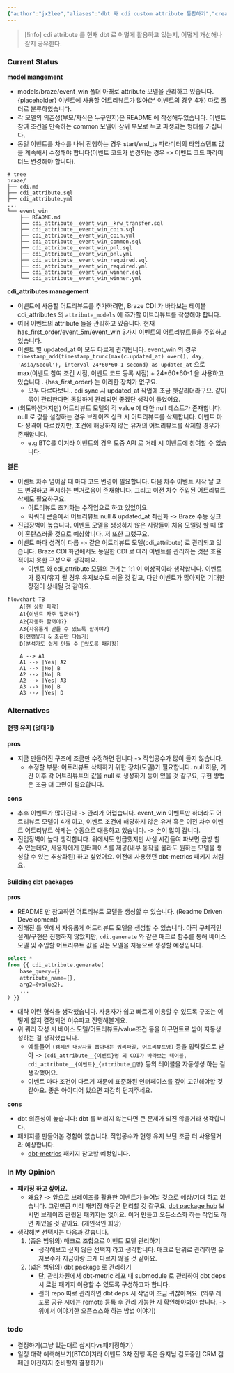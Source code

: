 ```yaml
---
{"author":"jx2lee","aliases":"dbt 와 cdi custom attribute 통합하기","created":"2024-09-02T20:58:04.000+09:00","last-updated":"2024-09-14 01:40","tags":["dbt","cdi","custom_attribute"],"dg-publish":true,"dg-home-link":true,"dg-show-local-graph":true,"dg-show-backlinks":false,"dg-show-toc":false,"dg-show-inline-title":false,"dg-show-file-tree":false,"dg-enable-search":true,"dg-link-preview":true,"dg-show-tags":false,"dg-pass-frontmatter":false,"permalink":"/data/dbt/__/dbt-braze-cdi-integration/","dgHomeLink":true,"dgShowLocalGraph":true,"dgEnableSearch":true,"dgLinkPreview":true,"dgPassFrontmatter":true,"noteIcon":""}
---
```



> [!info] cdi attribute 를 현재 dbt 로 어떻게 활용하고 있는지, 어떻게 개선해나갈지 공유한다.

### Current Status
**model mangement**
- models/braze/event_win 폴더 아래로 attribute 모델을 관리하고 있습니다. {placeholder} 이벤트에 사용할 어트리뷰트가 많아(본 이벤트의 경우 4개) 따로 폴더로 분류하였습니다.
- 각 모델의 의존성(부모/자식은 누구인지)은 README 에 작성해두었습니다. 이벤트 참여 조건을 만족하는 common 모델이 상위 부모로 두고 파생되는 형태를 가집니다.
- 동일 이벤트를 차수를 나눠 진행하는 경우 start/end_ts 파라미터의 타임스탬프 값을 계속해서 수정해야 합니다(이벤트 코드가 변경되는 경우 -> 이벤트 코드 파라미터도 변경해야 합니다). 
```
# tree
braze/
├── cdi.md
├── cdi_attribute.sql
├── cdi_attribute.yml
...
└── event_win
    ├── README.md
    ├── cdi_attribute__event_win__krw_transfer.sql
    ├── cdi_attribute__event_win_coin.sql
    ├── cdi_attribute__event_win_coin.yml
    ├── cdi_attribute__event_win_common.sql
    ├── cdi_attribute__event_win_pnl.sql
    ├── cdi_attribute__event_win_pnl.yml
    ├── cdi_attribute__event_win_required.sql
    ├── cdi_attribute__event_win_required.yml
    ├── cdi_attribute__event_win_winner.sql
    └── cdi_attribute__event_win_winner.yml
```


**cdi_attributes management**
- 이벤트에 사용할 어트리뷰트를 추가하려면, Braze CDI 가 바라보는 테이블 cdi_attributes 의 `attribute_models` 에 추가할 어트리뷰트를 작성해야 합니다.
- 여러 이벤트의 attribute 들을 관리하고 있습니다. 현재 has_first_order/event_5m/event_win 3가지 이벤트의 어트리뷰트들을 주입하고 있습니다.
- 이벤트 별 updated_at 이 모두 다르게 관리됩니다. event_win 의 경우 `timestamp_add(timestamp_trunc(max(c.updated_at) over(), day, 'Asia/Seoul'), interval 24*60*60-1 second) as updated_at` 으로 max(이벤트 참여 조건 시점, 이벤트 코드 등록 시점) + 24\*60\*60-1 을 사용하고 있습니다 . {has_first_order} 는 이러한 장치가 없구요.
    - 모두 다르다보니.. cdi sync 시 updated_at 작업에 조금 헷갈리더라구요. 같이 묶여 관리한다면 동일하게 관리되면 좋겠단 생각이 들었어요.
- (의도하신거지만) 어트리뷰트 모델의 각 value 에 대한 null 테스트가 존재합니다. null 로 값을 설정하는 경우 브레이즈 싱크 시 어트리뷰트를 삭제합니다. 이벤트 마다 성격이 다르겠지만, 조건에 해당하지 않는 유저의 어트리뷰트를 삭제할 경우가 존재합니다.
    - e.g BTC를 이겨라 이벤트의 경우 도중 API 로 거래 시 이벤트에 참여할 수 없습니다.


**결론**
- 이벤트 차수 넘어갈 때 마다 코드 변경이 필요합니다. 다음 차수 이벤트 시작 날 코드 변경하고 푸시하는 번거로움이 존재합니다. 그리고 이전 차수 주입된 어트리뷰트 삭제도 필요하구요.
    - 어트리뷰트 초기화는 수작업으로 하고 있었어요.
    - 빅쿼리 콘솔에서 어트리뷰트 null & updated_at 최신화 -> Braze 수동 싱크
- 진입장벽이 높습니다. 이벤트 모델을 생성하지 않은 사람들이 처음 모델링 할 때 많이 혼란스러울 것으로 예상합니다. 저 또한 그랬구요.
- 이벤트 마다 성격이 다름 -> 같은 어트리뷰트 모델(cdi_attribute) 로 관리되고 있습니다. Braze CDI 화면에서도 동일한 CDI 로 여러 이벤트를 관리하는 것은 효율적이지 못한 구성으로 생각해요.
    - 이벤트 와 cdi_attribute 모델의 관계는 1:1 이 이상적이라 생각합니다. 이벤트가 중지/유지 될 경우 유지보수도 쉬울 것 같고, 다만 이벤트가 많아지면 기대한 장점이 상쇄될 것 같아요.

```mermaid
flowchart TB
    A[현 상황 파악]
    A1{이벤트 자주 할꺼야?}
    A2{자동화 할꺼야?}
    A3{자유롭게 만들 수 있도록 할꺼야?}
    B[현행유지 & 조금만 다듬기]
    D[분석가도 쉽게 만들 수 있도록 패키징]

    A --> A1
    A1 --> |Yes| A2
    A1 --> |No| B
    A2 --> |No| B
    A2 --> |Yes| A3
    A3 --> |No| B
    A3 --> |Yes| D
```


### Alternatives
#### 현행 유지 (덧대기)
**pros**
- 지금 만들어진 구조에 조금만 수정하면 됩니다 -> 작업공수가 많이 들지 않습니다.
    - 수정할 부분: 어트리뷰트 삭제하기 위한 장치(모델)가 필요합니다. null 허용, 기간 이후 각 어트리뷰트의 값을 null 로 생성하기 등이 있을 것 같구요, 구현 방법은 조금 더 고민이 필요합니다.

**cons**
- 추후 이벤트가 많아진다 -> 관리가 어렵습니다. event_win 이벤트만 하더라도 어트리뷰트 모델이 4개 이고, 이벤트 조건에 해당하지 않은 유저 혹은 이전 차수 이벤트 어트리뷰트 삭제는 수동으로 대응하고 있습니다. -> 손이 많이 갑니다.
- 진입장벽이 높다 생각합니다. 위에서도 언급했지만 사실 시간들여 파보면 금방 할 수 있는데요, 사용자에게 인터페이스를 제공(내부 동작을 몰라도 원하는 모델을 생성할 수 있는 추상화된) 하고 싶었어요. 이전에 사용했던 dbt-metrics 패키지 처럼요.


#### Building dbt packages
**pros**
- README 만 참고하면 어트리뷰트 모델을 생성할 수 있습니다. (Readme Driven Development)
- 정해진 틀 안에서 자유롭게 어트리뷰트 모델을 생성할 수 있습니다. 아직 구체적인 설계/구현은 진행하지 않았지만, `cdi.generate` 와 같은 매크로 함수를 통해 베이스 모델 및 주입할 어트리뷰트 값을 갖는 모델을 자동으로 생성할 예정입니다.

```sql
select *
from {{ cdi_attribute.generate(
    base_query={}
    attribute_name={},
    arg2={value2},
    ...
) }}
```

- 대략 이런 형식을 생각했습니다. 사용자가 쉽고 빠르게 이용할 수 있도록 구조는 어떻게 할지 결졍되면 이슈파고 진행해볼게요.
- 위 쿼리 작성 시 베이스 모델/어트리뷰트/value조건 등을 아규먼트로 받아 자동생성하는 걸 생각했습니다. 
    - 예를들어 `(캠페인 대상자를 뽑아내는 쿼리파일, 어트리뷰트명)` 등을 입력값으로 받아 -> `(cdi_attribute__{이벤트}명 의 CDI가 바라보는 테이블, cdi_attribute__{이벤트}_{attribute_명}` 등의 테이블을 자동생성 하는 걸 생각했어요.
    - 이벤트 마다 조건이 다르기 때문에 표준화된 인터페이스를 깊이 고민해야할 것 같아요. 좋은 아이디어 있으면 과감히 던져주세요.

**cons**
- dbt 의존성이 높습니다: dbt 를 버리지 않는다면 큰 문제가 되진 않을거라 생각합니다.
- 패키지를 만들어본 경험이 없습니다. 작업공수가 현행 유지 보단 조금 더 사용될거라 예상합니다.
    - [dbt-metrics](https://github.com/dbt-labs/dbt_metrics) 패키지 참고할 예정입니다.

### In My Opinion
- **패키징 하고 싶어요.**
    - 왜요? -> 앞으로 브레이즈를 활용한 이벤트가 늘어날 것으로 예상/기대 하고 있습니다. 그런만큼 미리 패키징 해두면 편리할 것 같구요, [dbt package hub](https://hub.getdbt.com) 보시면 브레이즈 관련된 패키지는 없어요. 이거 만들고 오픈소스화 하는 작업도 하면 재밌을 것 같아요. (개인적인 희망)
- 생각해본 선택지는 다음과 같습니다.
    1. (좁은 범위의) 매크로 조합으로 이벤트 모델 관리하기
        - 생각해보고 싶지 않은 선택지 라고 생각합니다. 매크로 단위로 관리하면 유지보수가 지금이랑 크게 다르지 않을 것 같아요.
    2. (넓은 범위의) dbt package 로 관리하기
        - 단, 관리차원에서 dbt-metric 레포 내 submodule 로 관리하여 dbt deps 시 로컬 패키지 이용할 수 있도록 구성하고자 합니다.
        - 괜히 repo 따로 관리하면 dbt deps 시 작업이 조금 귀찮아져요. (외부 레포로 공유 시에는 remote 등록 후 관리 가능한 지 확인해야봐야 합니다. -> 위에서 이야기한 오픈소스화 하는 방법 이야기)


### todo
- 결정하기(그냥 있는대로 삽시다vs패키징하기)
- 일정 대략 예측해보기(BTC이겨라 이벤트 3차 진행 혹은 윤지님 검토중인 CRM 캠페인 이전까지 준비할지 결정하기)
